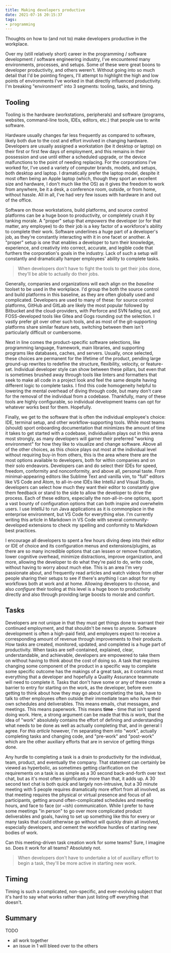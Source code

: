 ```yaml
---
title: Making developers productive
date: 2021-07-16 20:15:37
tags:
- programming
---
```


Thoughts on how to (and not to) make developers productive in the workplace.

<!-- more -->

Over my (still relatively short) career in the programming / software development / software engineering industry, I've encountered many environments, processes, and setups. Some of these were great boons to developer productivity, and others weren't. Without going into so much detail that I'd be pointing fingers, I'll attempt to highlight the high and low points of environments I've worked in that directly influenced productivity. I'm breaking "environment" into 3 segments: tooling, tasks, and timing.

## Tooling

Tooling is the hardware (workstations, peripherals) and software (programs, websites, command-line tools, IDEs, editors, etc.) that people use to write software.

Hardware usually changes far less frequently as compared to software, likely both due to the cost and effort involved in changing hardware. Developers are usually assigned a workstation (be it desktop or laptop) on their first or first few days of employment, and this remains in their possession and use until either a scheduled upgrade, or the device malfunctions to the point of needing replacing. For the corporations I've worked for, I've used a variety of computer brands, models, and setups, both desktop and laptop. I dramatically prefer the laptop model, despite it most often being an Apple laptop (which, though they sport an excellent size and hardware, I don't much like the OS) as it gives the freedom to work from anywhere, be it a desk, a conference room, outside, or from home, without hassle. All in all, I've had very few issues with hardware in and out of the office.

Software on those workstations, build platforms, and source control platforms can be a huge boon to productivity, or completely crush it by tanking morale. A "proper" setup that _empowers_ the developer (or for that matter, any employee) to do their job is a key factor of a workforce's ability to complete their work. Software underlines a huge part of a developer's job, as they're constantly interacting with it in one facet or another. A "proper" setup is one that enables a developer to turn their knowledge, experience, and creativity into correct, accurate, and legible code that furthers the corporation's goals in the industry. Lack of such a setup will constantly and dramatically hamper employees' ability to complete tasks.

> When developers don't have to fight the tools to get their jobs done, they'll be able to actually do their jobs.

Generally, companies and organizations will each align on the _baseline_ toolset to be used in the workplace. I'd group the both the source control and build platforms in this baseline, as they are often globally used and complicated. Developers are used to many of these: for source control platforms, GitHub and GitLab are likely the most popular followed by Bitbucket and the cloud-providers, with Perforce and SVN fading out, and FOSS-developed tools like Gitea and Gogs rounding out the selection. I vastly prefer git over other such tools, and as most of the git-supporting platforms share similar feature sets, switching between them isn't particularly difficult or cumbersome.

Next in line comes the product-specific software selections, like programming language, framework, main libraries, and supporting programs like databases, caches, and servers. Usually, once selected, these choices are permanent for the lifetime of the product, pending large ground-up rewrites to redefine the structure, flexibility, velocity, or feature-set. Individual developer style can show between these pillars, but even that is sometimes brushed away through tools like linters and formatters that seek to make all code in a project look and feel the same despite having different logic to complete tasks. I find this code homogeneity helpful to lowering the mental overhead of diving through code, but many don't care for the removal of the individual from a codebase. Thankfully, many of these tools are highly configurable, so individual development teams can opt for whatever works best for them. Hopefully.

Finally, we get to the software that is often the individual employee's choice: IDE, terminal setup, and other workflow-supporting tools. While most teams (should) sport onboarding documentation that minimizes the amount of time it takes to get started with a codebase, individualism plays out in this arena most strongly, as many developers will garner their preferred "working environment" for how they like to visualize and change software. Above all of the other choices, as this choice plays out most at the individual level without requiring buy-in from others, this is the area where there are the most options available to developers, both for within companies and on their solo endeavors. Developers can and do select their IDEs for speed, freedom, conformity and nonconformity, and above all, personal taste. From minimal-appearing editors like Sublime Text and vanilla vim, to "full" editors like VS Code and Atom, to all-in-one IDEs like IntelliJ and Visual Studio, developers can select how much they want their editor to constantly give them feedback or stand to the side to allow the developer to drive the process. Each of these editors, especially the non-all-in-one options, sport a vast bounty of configuration options that can both inspire and overwhelm users. I use IntelliJ to run Java applications as it is commonplace in the enterprise environment, but VS Code for everything else. I'm currently writing this article in Markdown in VS Code with several community-developed extensions to check my spelling and conformity to Markdown best practices.

I encourage all developers to spent a few hours diving deep into their editor or IDE of choice and its configuration menus and extensions/plugins, as there are so many incredible options that can lessen or remove frustration, lower cognitive overhead, minimize distractions, improve organization, and more, allowing the developer to do what they're paid to do, write code, without having to worry about much else. This is an area I'm very passionate about, and frequently read articles and watch videos from other people sharing their setups to see if there's anything I can adopt for my workflows both at work and at home. Allowing developers to choose, and also _configure_ their tooling at this level is a huge boon to productivity directly and also through providing large boosts to morale and comfort.

## Tasks

Developers are not unique in that they must get things done to warrant their continued employment, and that shouldn't be news to anyone. Software development is often a high-paid field, and employers expect to receive a corresponding amount of revenue through improvements to their products. How tasks are created, monitored, updated, and completed is a huge part of productivity. When tasks are self-contained, explained, clear, understandable, and achievable, developers are empowered to take them on without having to think about the cost of doing so. A task that requires changing some component of the product in a specific way to complete some specific outcome has the makings of a great task, as it contains most everything that a developer and hopefully a Quality Assurance teammate will need to complete it. Tasks that don't have some or any of these create a barrier to entry for starting on the work, as the developer, before even getting to think about how they may go about completing the task, have to talk to other employees often outside their immediate team who have their own schedules and deliverables. This means emails, chat messages, and meetings. This means paperwork. This means **time** - time that isn't spend doing work. Here, a strong argument can be made that this _is_ work, that the idea of "work" absolutely contains the effort of defining and understanding what needs to be done as well as actually completing that, and in general I agree. For _this article_ however, I'm separating them into "work", actually completing tasks and changing code, and "pre-work" and "post-work" which are the other auxiliary efforts that are in service of getting things done.

Any hurdle to completing a task is a drain to productivity for the individual, team, product, and eventually the company. That statement can certainly be viewed as hyperbolic, as sometimes getting clarification on the requirements on a task is as simple as a 30 second back-and-forth over text chat, but as it's most often significantly more than that, it adds up. A 30 second text chat is both quick and largely non-intrusive, but a 30 minute meeting with 5 people requires dramatically more effort from all involved, as that meeting requires the physical or virtual presence and focus of all participants, getting around often-complicated schedules and meeting hours, and face to face (or ~ish) communication. While I prefer to have some meetings "in person" to go over more complicated product deliverables and goals, having to set up something like this for every or many tasks that could otherwise go without will quickly drain all involved, especially developers, and cement the workflow hurdles of starting new bodies of work.

Can this meeting-driven task creation work for some teams? Sure, I imagine so. Does it work for all teams? Absolutely not.

> When developers don't have to undertake a lot of auxillary effort to begin a task, they'll be more active in starting new work.

## Timing

Timing is such a complicated, non-specific, and ever-evolving subject that it's hard to say what works rather than just listing off everything that doesn't.

## Summary

TODO

- all work together
- an issue in 1 will bleed over to the others
